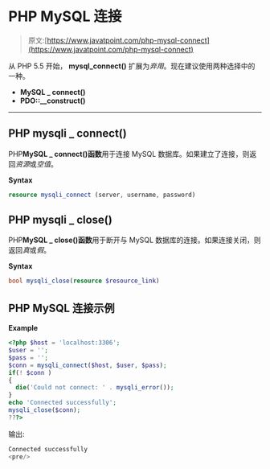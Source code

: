 # PHP MySQL 连接

> 原文:[https://www.javatpoint.com/php-mysql-connect](https://www.javatpoint.com/php-mysql-connect)

从 PHP 5.5 开始， **mysql_connect()** 扩展为*弃用*。现在建议使用两种选择中的一种。

*   **MySQL _ connect()**
*   **PDO::__construct()**

* * *

## PHP mysqli _ connect()

PHP**MySQL _ connect()函数**用于连接 MySQL 数据库。如果建立了连接，则返回*资源*或*空值*。

**Syntax**

```php
resource mysqli_connect (server, username, password)

```

## PHP mysqli _ close()

PHP**MySQL _ close()函数**用于断开与 MySQL 数据库的连接。如果连接关闭，则返回*真*或*假*。

**Syntax**

```php
bool mysqli_close(resource $resource_link)

```

## PHP MySQL 连接示例

**Example**

```php
<?php $host = 'localhost:3306';
$user = '';
$pass = '';
$conn = mysqli_connect($host, $user, $pass);
if(! $conn )
{
  die('Could not connect: ' . mysqli_error());
}
echo 'Connected successfully';
mysqli_close($conn);
???>

```

输出:

```php
Connected successfully
<pre/>
```